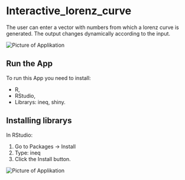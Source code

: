 # Interactive_lorenz_curve

The user can enter a vector with numbers from which a lorenz curve is generated. The output changes dynamically according to the input.

![Picture of Applikation](https://user-images.githubusercontent.com/5526910/65230704-9f2aa100-dace-11e9-86e3-b55a98b1f77f.png)

## Run the App

To run this App you need to install:
- R, 
- RStudio,
- Librarys: ineq, shiny.

## Installing librarys
In RStudio:
1. Go to Packages -> Install 
2. Type: ineq
3. Click the Install button.

![Picture of Applikation](https://user-images.githubusercontent.com/5526910/65965220-9044d680-e45e-11e9-9502-ed4f7cab5338.png)
